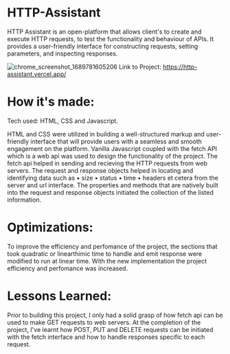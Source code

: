 # HTTP-Assistant
HTTP Assistant is an open-platform that allows client's to create and execute HTTP requests, to test the functionality and behaviour of APIs. It provides a user-friendly interface for constructing requests, setting  parameters, and inspecting responses.

![chrome_screenshot_1689781605206](https://github.com/MohOdejimi/HTTP-Assistant/assets/67811733/56734a11-4be7-486b-bc5b-1ebff15cca0d)
Link to Project: https://http-assistant.vercel.app/

# How it's made: 
Tech used: HTML, CSS and Javascript.

HTML and CSS were utilized in building a well-structured markup and user-friendly interface that will provide users with a seamless and smooth engagement on the platform. Vanilla Javascript coupled with the fetch API which is a web api was used to design the functionality of the project. 
The fetch api helped in sending and recieving the HTTP requests from web servers. The request and response objects helped in locating and identifying data such as 
• size
• status
• time
• headers et cetera 
from the server and url interface. The properties and methods that are natively built into the request and response objects initiated the collection of the listed information.


# Optimizations:
To improve the efficiency and perfomance of the project, the sections that took quadratic or linearthimic time to handle and emit response were modified to run at linear time. With the new implementation the project efficiency and perfomance was increased. 

# Lessons Learned: 
Prior to building this project, I only had a solid grasp of how fetch api can be used to make GET requests to web servers. At the completion of the project, I've learnt how POST, PUT and DELETE requests can be initiated with the fetch interface and how to handle responses specific to each request.